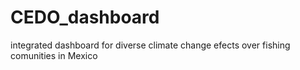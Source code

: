 # CEDO_dashboard
integrated dashboard for diverse climate change efects over fishing comunities in Mexico

